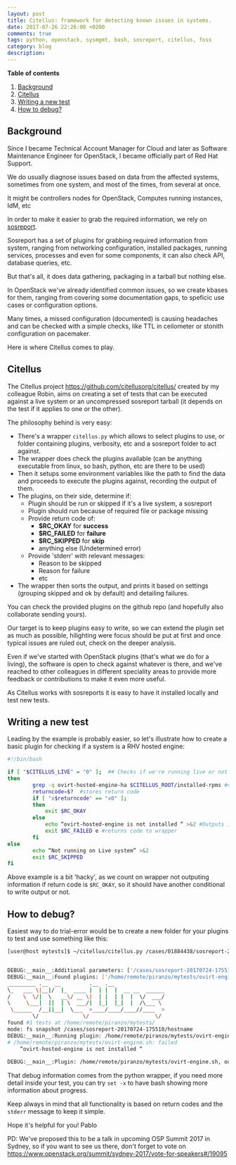 ```yaml
---
layout: post
title: Citellus: framework for detecting known issues in systems.
date: 2017-07-26 22:26:00 +0200
comments: true
tags: python, openstack, sysmgmt, bash, sosreport, citellus, foss
category: blog
description:
---
```

**Table of contents**
<!-- TOC depthFrom:1 insertAnchor:true orderedList:true -->

1. [Background](#background)
2. [Citellus](#citellus)
3. [Writing a new test](#writing-a-new-test)
4. [How to debug?](#how-to-debug)

<!-- /TOC -->

<a id="markdown-background" name="background"></a>
## Background
Since I became Technical Account Manager for Cloud and later as Software Maintenance Engineer for OpenStack, I became officially part of Red Hat Support.

We do usually diagnose issues based on data from the affected systems, sometimes from one system, and most of the times, from several at once.

It might be controllers nodes for OpenStack, Computes running instances, IdM, etc

In order to make it easier to grab the required information, we rely on [sosreport](https://github.com/sosreport/sos).

Sosreport has a set of plugins for grabbing required information from system, ranging from networking configuration, installed packages, running services, processes and even for some components, it can also check API, database queries, etc.

But that's all, it does data gathering, packaging in a tarball but nothing else.

In OpenStack we've already identified common issues, so we create kbases for them, ranging from covering some documentation gaps, to speficic use cases or configuration options.

Many times, a missed configuration (documented) is causing headaches and can be checked with a simple checks, like TTL in ceilometer or stonith configuration on pacemaker.

Here is where Citellus comes to play.

<a id="markdown-citellus" name="citellus"></a>
## Citellus

The Citellus project <https://github.com/citellusorg/citellus/> created by my colleague Robin, aims on creating a set of tests that can be executed against a live system or an uncompressed sosreport tarball (it depends on the test if it applies to one or the other).

The philosophy behind is very easy:

- There's a wrapper `citellus.py` which allows to select plugins to use, or folder containing plugins, verbosity, etc and a sosreport folder to act against.
- The wrapper does check the plugins available (can be anything executable from linux, so bash, python, etc are there to be used)
- Then it setups some environment variables like the path to find the data and proceeds to execute the plugins against, recording the output of them.
- The plugins, on their side, determine if:
    - Plugin should be run or skipped if it's a live system, a sosreport
    - Plugin should run because of required file or package missing
    - Provide return code of:
        - **$RC_OKAY** for **success**
        - **$RC_FAILED** for **failure**
        - **$RC_SKIPPED** for **skip**
        - anything else (Undetermined error)
    - Provide 'stderr' with relevant messages:
        - Reason to be skipped
        - Reason for failure
        - etc
- The wrapper then sorts the output, and prints it based on settings (grouping skipped and ok by default) and detailing failures.

You can check the provided plugins on the github repo (and hopefully also collaborate sending yours).

Our target is to keep plugins easy to write, so we can extend the plugin set as much as possible, hilighting were focus should be put at first and once typical issues are ruled out, check on the deeper analysis.

Even if we've started with OpenStack plugins (that's what we do for a living), the software is open to check against whatever is there, and we've reached to other colleagues in different speciality areas to provide more feedback or contributions to make it even more useful.

As Citellus works with sosreports it is easy to have it installed locally and test new tests.

<a id="markdown-writing-a-new-test" name="writing-a-new-test"></a>
## Writing a new test

Leading by the example is probably easier, so let's illustrate how to create a basic plugin for checking if a system is a RHV hosted engine:

~~~bash
#!/bin/bash

if [ "$CITELLUS_LIVE" = "0" ];  ## Checks if we're running live or not
then
        grep -q ovirt-hosted-engine-ha $CITELLUS_ROOT/installed-rpms ## checks package
        returncode=$?  #stores return code
        if [ "x$returncode" == "x0" ];
        then
            exit $RC_OKAY
        else
            echo “ovirt-hosted-engine is not installed “ >&2 #Outputs info
            exit $RC_FAILED e #returns code to wrapper
        fi
else
        echo “Not running on Live system” >&2
        exit $RC_SKIPPED
fi
~~~

Above example is a bit 'hacky', as we count on wrapper not outputing information if return code is `$RC_OKAY`, so it should have another conditional to write output or not.

<a id="markdown-how-to-debug" name="how-to-debug"></a>
## How to debug?

Easiest way to do trial-error would be to create a new folder for your plugins to test and use something like this:

~~~sh
[user@host mytests]$ ~/citellus/citellus.py /cases/01884438/sosreport-20170724-175510/ycrta02.rd1.rf1 ~/mytests/  [-d debug]


DEBUG:__main__:Additional parameters: ['/cases/sosreport-20170724-175510/hostname', '/home/remote/piranzo/mytests/']
DEBUG:__main__:Found plugins: ['/home/remote/piranzo/mytests/ovirt-engine.sh']
_________ .__  __         .__  .__                
\_   ___ \|__|/  |_  ____ |  | |  |  __ __  ______
/    \  \/|  \   __\/ __ \|  | |  | |  |  \/  ___/
\     \___|  ||  | \  ___/|  |_|  |_|  |  /\___ \
 \______  /__||__|  \___  >____/____/____//____  >
        \/              \/                     \/
found #1 tests at /home/remote/piranzo/mytests/
mode: fs snapshot /cases/sosreport-20170724-175510/hostname
DEBUG:__main__:Running plugin: /home/remote/piranzo/mytests/ovirt-engine.sh
# /home/remote/piranzo/mytests/ovirt-engine.sh: failed
    “ovirt-hosted-engine is not installed “
    
DEBUG:__main__:Plugin: /home/remote/piranzo/mytests/ovirt-engine.sh, output: {'text': u'\x1b[31mfailed\x1b[0m', 'rc': 1, 'err': '\xe2\x80\x9covirt-hosted-engine is not installed \xe2\x80\x9c\n', 'out': ''}
~~~

That debug information comes from the python wrapper, if you need more detail inside your test, you can try `set -x` to have bash showing more information about progress.

Keep always in mind that all functionality is based on return codes and the `stderr` message to keep it simple.

Hope it's helpful for you!
Pablo

PD: We've proposed this to be a talk in upcoming OSP Summit 2017 in Sydney, so if you want to see us there, don't forget to vote on <https://www.openstack.org/summit/sydney-2017/vote-for-speakers#/19095>
